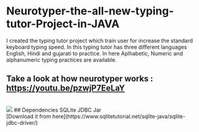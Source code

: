 # Neurotyper-the-all-new-typing-tutor-Project-in-JAVA
I created the typing tutor project which train user for increase the standard keyboard typing speed. In this typing tutor has three different languages English, Hindi and gujarati to practice. In here Aplhabetic, Numeric and alphanumeric typing practices are available.

## Take a look at how neurotyper works : https://youtu.be/pzwjP7EeLaY
<br>
<img src="https://github.com/VrushankPatel/Neurotyper-the-all-new-typing-tutor-Project-in-JAVA/blob/master/NeuroTyper.png">
## Dependencies
SQLite JDBC Jar <br>
[Download it from here](https://www.sqlitetutorial.net/sqlite-java/sqlite-jdbc-driver/)

